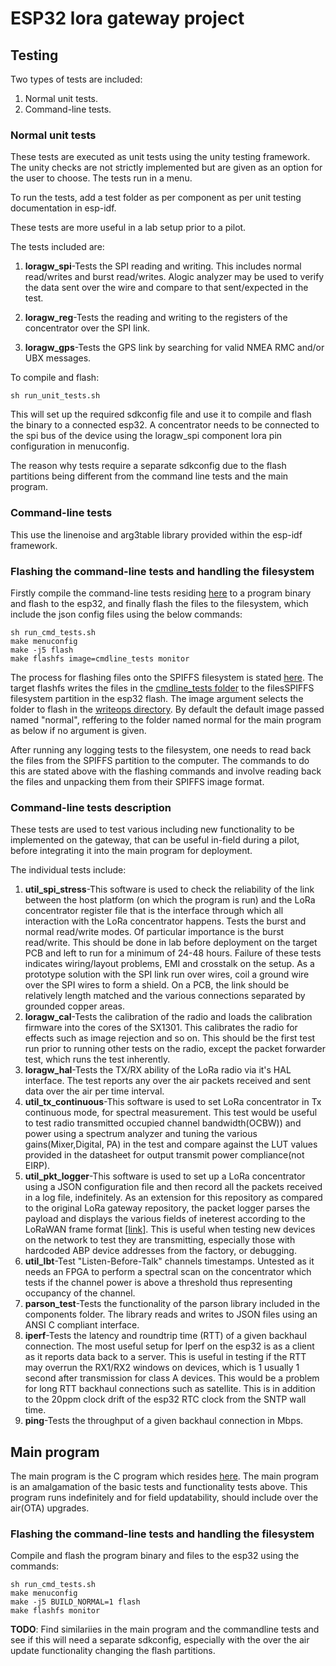 
ESP32 lora gateway project
==========================

## Testing

Two types of tests are included:

1. Normal unit tests.
2. Command-line tests.

### Normal unit tests

These tests are executed as unit tests using the unity testing framework. The unity checks are not strictly implemented but are given as an option for the user to choose. The tests run in a menu.

To run the tests, add a test folder as per component as per unit testing documentation in esp-idf.

These tests are more useful in a lab setup prior to a pilot.

The tests included are:

1.  __loragw_spi__-Tests the SPI reading and writing. This includes normal read/writes and burst read/writes. Alogic analyzer may be used to verify the data sent over the wire and compare to that sent/expected in the test.

2. __loragw_reg__-Tests the reading and writing to the registers of the concentrator over the SPI link.

3. __loragw_gps__-Tests the GPS link by searching for valid NMEA RMC and/or UBX messages.


To compile and flash:

```shell
sh run_unit_tests.sh
```

This will set up the required sdkconfig file and use it to compile and flash the binary to a connected esp32. A concentrator needs to be connected to the spi bus of the device using the loragw_spi component lora pin configuration in menuconfig.

The reason why tests require a separate sdkconfig due to the flash partitions being different from the command line tests and the main program.

### Command-line tests

This use the linenoise and arg3table library provided within the esp-idf framework.

### Flashing the command-line tests and handling the filesystem

Firstly compile the command-line tests residing [here](./cmdline_tests) to a program binary and flash to the esp32, and finally flash the files to the filesystem, which include the json config files using the below commands:

```shell
sh run_cmd_tests.sh
make menuconfig
make -j5 flash 
make flashfs image=cmdline_tests monitor
```

The process for flashing files onto the SPIFFS filesystem is stated [here](./components/loboris_spiffs_image/readme.md). The target flashfs writes the files in the [cmdline_tests folder](./components/loboris_spiffs_image/writeops/cmdline_tests) to the filesSPIFFS filesystem partition in the esp32 flash. The image argument selects the folder to flash in the [writeops directory](./components/loboris_spiffs_image/writeops). By default the default image passed named "normal", reffering to the folder named normal for the main program as below if no argument is given.

After running any logging tests to the filesystem, one needs to read back the files from the SPIFFS partition to the computer. The commands to do this are stated above with the flashing commands and involve reading back the files and unpacking them from their SPIFFS image format.

### Command-line tests description

These tests are used to test various including new functionality to be implemented on the gateway, that can be useful in-field during a pilot, before integrating it into the main program for deployment.

The individual tests include:

1. __util_spi_stress__-This software is used to check the reliability of the link between the host platform (on which the program is run) and the LoRa concentrator register file that is the interface through which all interaction with the LoRa concentrator happens. Tests the burst and normal read/write modes. Of particular importance is the burst read/write. This should be done in lab before deployment on the target PCB and left to run for a minimum of 24-48 hours. Failure of these tests indicates wiring/layout problems, EMI and crosstalk on the setup. As a prototype solution with the SPI link run over wires, coil a ground wire over the SPI wires to form a shield. On a PCB, the link should be relatively length matched and the various connections separated by grounded copper areas. 
2. __loragw_cal__-Tests the calibration of the radio and loads the calibration firmware into the cores of the SX1301. This calibrates the radio for effects such as image rejection and so on. This should be the first test run prior to running other tests on the radio, except the packet forwarder test, which runs the test inherently.
3. __loragw_hal__-Tests the TX/RX ability of the LoRa radio via it's HAL interface. The test reports any over the air packets received and sent data over the air per time interval.
4. __util_tx_continuous__-This software is used to set LoRa concentrator in Tx continuous mode, for spectral measurement. This test would be useful to test radio transmitted occupied channel bandwidth(OCBW)) and power using a spectrum analyzer and tuning the various gains(Mixer,Digital, PA) in the test and compare against the LUT values provided in the datasheet for output transmit power compliance(not EIRP).
5. __util_pkt_logger__-This software is used to set up a LoRa concentrator using a JSON configuration file and then record all the packets received in a log file, indefinitely. As an extension for this repository as compared to the original LoRa gateway repository, the packet logger parses the payload and displays the various fields of ineterest according to the LoRaWAN frame format [[link]](https://hackmd.io/s/S1kg6Ymo-#). This is useful when testing new devices on the network to test they are transmitting, especially those with hardcoded ABP device addresses from the factory, or debugging.
6. __util_lbt__-Test "Listen-Before-Talk" channels timestamps. Untested as it needs an FPGA to perform a spectral scan on the concentrator which tests if the channel power is above a threshold thus representing occupancy of the channel. 
6. __parson_test__-Tests the functionality of the parson library included in the components folder. The library reads and writes to JSON files using an ANSI C compliant interface.
7. __iperf__-Tests the latency and roundtrip time (RTT) of a given backhaul connection. The most useful setup for Iperf on the esp32 is as a client as it reports data back to a server. This is useful in testing if the RTT may overrun the RX1/RX2 windows on devices, which is 1 usually 1 second after transmission for class A devices. This would be a problem for long RTT backhaul connections such as satellite. This is in addition to the 20ppm clock drift of the esp32 RTC clock from the SNTP wall time.
8. __ping__-Tests the throughput of a given  backhaul connection in Mbps.

## Main program

The main program is the C program which resides [here](./main). The main program is an amalgamation of the basic tests and functionality tests above. This program runs indefinitely and for field updatability, should include over the air(OTA) upgrades.

### Flashing the command-line tests and handling the filesystem

Compile and flash the program binary and files to the esp32 using the commands:

```shell
sh run_cmd_tests.sh
make menuconfig
make -j5 BUILD_NORMAL=1 flash 
make flashfs monitor
```

__TODO__: Find similariies in the main program and the commandline tests and see if this will need a separate sdkconfig, especially with the over the air update functionality changing the flash partitions.